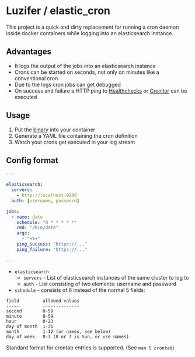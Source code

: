 # Luzifer / elastic\_cron

This project is a quick and dirty replacement for running a cron daemon inside docker containers while logging into an elasticsearch instance.

## Advantages

- It logs the output of the jobs into an elasticsearch instance
- Crons can be started on seconds, not only on minutes like a conventional cron
- Due to the logs cron jobs can get debugged
- On success and failure a HTTP ping to [Healthchecks](https://healthchecks.io/) or [Cronitor](https://cronitor.io/) can be executed

## Usage

1. Put the [binary](https://github.com/Luzifer/elastic_cron/releases/latest) into your container
2. Generate a YAML file containing the cron definition
3. Watch your crons get executed in your log stream

## Config format

```yaml
---

elasticsearch:
  servers:
    - http://localhost:9200
  auth: [username, password]

jobs:
  - name: date
    schedule: "0 * * * * *"
    cmd: "/bin/date"
    args:
      - "+%+"
    ping_success: "https://..."
    ping_failure: "https://..."

...
```

- `elasticsearch`
  - `servers` - List of elasticsearch instances of the same cluster to log to
  - `auth` - List consisting of two elements: username and password
- `schedule` - consists of 6 instead of the normal 5 fields:

```
field         allowed values
-----         --------------
second        0-59
minute        0-59
hour          0-23
day of month  1-31
month         1-12 (or names, see below)
day of week   0-7 (0 or 7 is Sun, or use names)
```

Standard format for crontab entries is supported. (See `man 5 crontab`)
